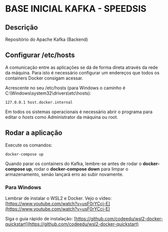 # BASE INICIAL KAFKA - SPEEDSIS

## Descrição

Repositório do Apache Kafka (Backend)

## Configurar /etc/hosts

A comunicação entre as aplicações se dá de forma direta através da rede da máquina.
Para isto é necessário configurar um endereços que todos os containers Docker consigam acessar.

Acrescente no seu /etc/hosts (para Windows o caminho é C:\Windows\system32\drivers\etc\hosts):
```
127.0.0.1 host.docker.internal
```
Em todos os sistemas operacionais é necessário abrir o programa para editar o *hosts* como Administrator da máquina ou root.

## Rodar a aplicação

Execute os comandos:

```
docker-compose up
```

Quando parar os containers do Kafka, lembre-se antes de rodar o **docker-compose up**, rodar o **docker-compose down** para limpar o armazenamento, senão lançará erro ao subir novamente.

### Para Windows 

Lembrar de instalar o WSL2 e Docker. Vejo o vídeo: [https://www.youtube.com/watch?v=usF0rYCcj-E](https://www.youtube.com/watch?v=usF0rYCcj-E) 

Siga o guia rápido de instalação: [https://github.com/codeedu/wsl2-docker-quickstart](https://github.com/codeedu/wsl2-docker-quickstart) 
